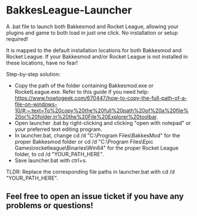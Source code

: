# BakkesLeague-Launcher
A .bat file to launch both Bakkesmod and Rocket League, allowing your plugins and game to both load in just one click. No installation or setup required!

It is mapped to the default installation locations for both Bakkesmod and Rocket League.
If your Bakkesmod and/or Rocket League is not installed in these locations, have no fear!

Step-by-step solution:
* Copy the path of the folder containing Bakkesmod.exe or RocketLeague.exe. Refer to this guide if you need help: https://www.howtogeek.com/670447/how-to-copy-the-full-path-of-a-file-on-windows-10/#:~:text=To%20copy%20the%20full%20path%20of%20a%20file%20or%20folder,in%20the%20File%20Explorer%20toolbar.
* Open launcher .bat by right-clicking and clicking "open with notepad" or your preferred text editing program.
* In launcher.bat, change cd /d "C:\Program Files\BakkesMod" for the proper Bakkesmod folder or cd /d "C:\Program Files\Epic Games\rocketleague\Binaries\Win64" for the proper Rocket League folder, to cd /d "YOUR_PATH_HERE".
* Save launcher.bat with ctrl+s.

TLDR: Replace the corresponding file paths in launcher.bat with cd /d "YOUR_PATH_HERE".

## Feel free to open an issue ticket if you have any problems or questions!